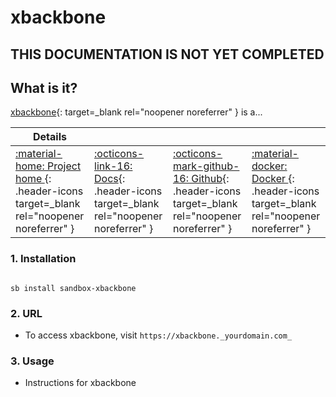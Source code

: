 # xbackbone

## THIS DOCUMENTATION IS NOT YET COMPLETED


## What is it?

[xbackbone](https://xbackbone.url){: target=_blank rel="noopener noreferrer" } is a...

| Details     |             |             |             |
|-------------|-------------|-------------|-------------|
| [:material-home: Project home ](https://xbackbone.url){: .header-icons target=_blank rel="noopener noreferrer" } | [:octicons-link-16: Docs](https://xbackbone.docs.url){: .header-icons target=_blank rel="noopener noreferrer" } | [:octicons-mark-github-16: Github](https://github.com/xbackbone/xbackbone){: .header-icons target=_blank rel="noopener noreferrer" } | [:material-docker: Docker ](https://hub.docker.com/r/xbackbone/xbackbone){: .header-icons target=_blank rel="noopener noreferrer" }|

### 1. Installation

``` shell

sb install sandbox-xbackbone

```

### 2. URL

- To access xbackbone, visit `https://xbackbone._yourdomain.com_`

### 3. Usage

- Instructions for xbackbone
